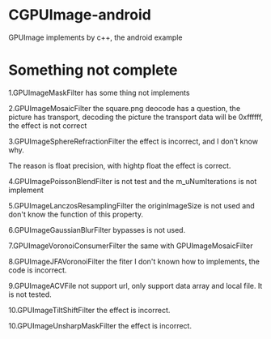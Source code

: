 # CGPUImage-android
GPUImage implements by c++, the android example


# Something not complete
1.GPUImageMaskFilter has some thing not implements


2.GPUImageMosaicFilter the square.png deocode has a question,
the picture has transport, decoding the picture the transport data will
be 0xffffff, the effect is not correct


3.GPUImageSphereRefractionFilter the effect is incorrect, and I don't know why.

The reason is float precision, with hightp float the effect is correct.


4.GPUImagePoissonBlendFilter is not test and the m_uNumIterations is not implement

5.GPUImageLanczosResamplingFilter the originImageSize is not used and
don't know the function of this property.

6.GPUImageGaussianBlurFilter bypasses is not used.

7.GPUImageVoronoiConsumerFilter the same with GPUImageMosaicFilter

8.GPUImageJFAVoronoiFilter the fiter I don't known how to implements,
the code is incorrect.

9.GPUImageACVFile not support url, only support data array and local file.
It is not tested.

10.GPUImageTiltShiftFilter the effect is incorrect.

10.GPUImageUnsharpMaskFilter the effect is incorrect.